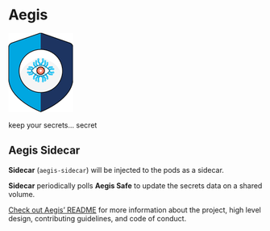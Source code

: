 # Aegis

![Aegis](assets/aegis-icon.png "Aegis")

keep your secrets… secret

## Aegis Sidecar

**Sidecar** (`aegis-sidecar`) will be injected to the pods as a sidecar.

**Sidecar** periodically polls **Aegis Safe** to update the secrets data on a 
shared volume.

[Check out Aegis’ README][aegis-readme] for more information about the project,
high level design, contributing guidelines, and code of conduct.

[aegis]: https://github.com/zerotohero-dev/aegis "Aegis"
[aegis-readme]: https://github.com/zerotohero-dev/aegis/blob/main/README.md "Aegis README"
